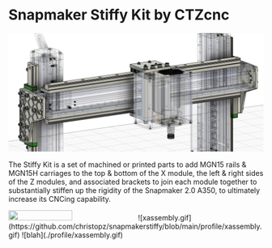 # Snapmaker Stiffy Kit by CTZcnc

![StiffyKit-Machined-Isolated-Screenshot](/profile/stiffy.jpg)

The Stiffy Kit is a set of machined or printed parts to add MGN15 rails & MGN15H carriages to the top & bottom of the X module, the left & right sides of the Z modules, and associated brackets to join each module together to substantially stiffen up the rigidity of the Snapmaker 2.0 A350, to ultimately increase its CNCing capability.

<img src="./profile/xassembly.gif" width="50%" height="50%"/>
![xassembly.gif](https://github.com/christopz/snapmakerstiffy/blob/main/profile/xassembly.gif)
![blah](./profile/xassembly.gif)
